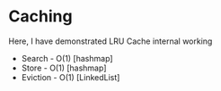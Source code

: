 <h1> Caching </h1>

<p>Here, I have demonstrated LRU Cache internal working </p>
<ul>
<li>Search - O(1) [hashmap]</li>
<li>Store - O(1) [hashmap]</li>
<li>Eviction - O(1) [LinkedList] </li>
</ul>